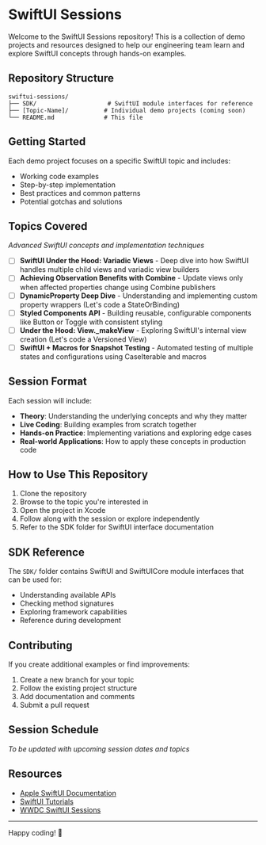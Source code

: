 # SwiftUI Sessions

Welcome to the SwiftUI Sessions repository! This is a collection of demo projects and resources designed to help our engineering team learn and explore SwiftUI concepts through hands-on examples.

## Repository Structure

```
swiftui-sessions/
├── SDK/                    # SwiftUI module interfaces for reference
├── [Topic-Name]/          # Individual demo projects (coming soon)
└── README.md              # This file
```

## Getting Started

Each demo project focuses on a specific SwiftUI topic and includes:
- Working code examples
- Step-by-step implementation
- Best practices and common patterns
- Potential gotchas and solutions

## Topics Covered

*Advanced SwiftUI concepts and implementation techniques*

- [ ] **SwiftUI Under the Hood: Variadic Views** - Deep dive into how SwiftUI handles multiple child views and variadic view builders
- [ ] **Achieving Observation Benefits with Combine** - Update views only when affected properties change using Combine publishers
- [ ] **DynamicProperty Deep Dive** - Understanding and implementing custom property wrappers (Let's code a StateOrBinding)
- [ ] **Styled Components API** - Building reusable, configurable components like Button or Toggle with consistent styling
- [ ] **Under the Hood: View._makeView** - Exploring SwiftUI's internal view creation (Let's code a Versioned View)
- [ ] **SwiftUI + Macros for Snapshot Testing** - Automated testing of multiple states and configurations using CaseIterable and macros

## Session Format

Each session will include:
- **Theory**: Understanding the underlying concepts and why they matter
- **Live Coding**: Building examples from scratch together
- **Hands-on Practice**: Implementing variations and exploring edge cases
- **Real-world Applications**: How to apply these concepts in production code

## How to Use This Repository

1. Clone the repository
2. Browse to the topic you're interested in
3. Open the project in Xcode
4. Follow along with the session or explore independently
5. Refer to the SDK folder for SwiftUI interface documentation

## SDK Reference

The `SDK/` folder contains SwiftUI and SwiftUICore module interfaces that can be used for:
- Understanding available APIs
- Checking method signatures
- Exploring framework capabilities
- Reference during development

## Contributing

If you create additional examples or find improvements:
1. Create a new branch for your topic
2. Follow the existing project structure
3. Add documentation and comments
4. Submit a pull request

## Session Schedule

*To be updated with upcoming session dates and topics*

## Resources

- [Apple SwiftUI Documentation](https://developer.apple.com/documentation/swiftui)
- [SwiftUI Tutorials](https://developer.apple.com/tutorials/swiftui)
- [WWDC SwiftUI Sessions](https://developer.apple.com/videos/topics/swiftui)

---

Happy coding! 🚀
